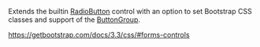 Extends the builtin [RadioButton](~/controls/builtin/RadioButton) control with an option to set Bootstrap CSS classes and support of the [ButtonGroup](~/controls/bootstrap/ButtonGroup).

<https://getbootstrap.com/docs/3.3/css/#forms-controls>
